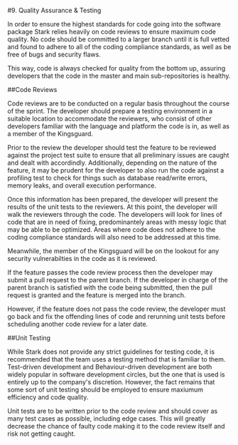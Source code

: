 #9. Quality Assurance & Testing

In order to ensure the highest standards for code going into the software package Stark relies heavily on code reviews to ensure maximum code quality. No code should be committed to a larger branch until it is full vetted and found to adhere to all of the coding compliance standards, as well as be free of bugs and security flaws.

This way, code is always checked for quality from the bottom up, assuring developers that the code in the master and main sub-repositories is healthy.

##Code Reviews

Code reviews are to be conducted on a regular basis throughout the course of the sprint. The developer should prepare a testing environment in a suitable location to accommodate the reviewers, who consist of other developers familiar with the language and platform the code is in, as well as a member of the Kingsguard.

Prior to the review the developer should test the feature to be reviewed against the project test suite to ensure that all preliminary issues are caught and dealt with accordindly. Additionally, depending on the nature of the feature, it may be prudent for the developer to also run the code against a profiling test to check for things such as database read/write errors, memory leaks, and overall execution performance.

Once this information has been prepared, the developer will present the results of the unit tests to the reviewers. At this point, the developer will walk the reviewers through the code. The developers will look for lines of code that are in need of fixing, predominantely areas with messy logic that may be able to be optimized. Areas where code does not adhere to the coding compliance standards will also need to be addressed at this time.

Meanwhile, the member of the Kingsguard will be on the lookout for any security vulnerabilties in the code as it is reviewed.

If the feature passes the code review process then the developer may submit a pull request to the parent branch. If the developer in charge of the parent branch is satisfied with the code being submitted, then the pull request is granted and the feature is merged into the branch.

However, if the feature does not pass the code review, the developer must go back and fix the offending lines of code and rerunning unit tests before scheduling another code review for a later date.

##Unit Testing

While Stark does not provide any strict guidelines for testing code, it is recommended that the team uses a testing method that is familiar to them. Test-driven development and Behaviour-driven development are both widely popular in software development circles, but the one that is used is entirely up to the company's discretion. However, the fact remains that some sort of unit testing should be employed to ensure maxiumum efficiency and code quality.

Unit tests are to be written prior to the code review and should cover as many test cases as possible, including edge cases. This will greatly decrease the chance of faulty code making it to the code review itself and risk not getting caught.